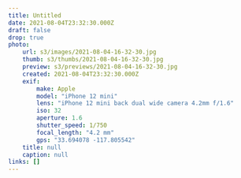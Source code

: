 ```yaml
---
title: Untitled
date: 2021-08-04T23:32:30.000Z
draft: false
drop: true
photo:
    url: s3/images/2021-08-04-16-32-30.jpg
    thumb: s3/thumbs/2021-08-04-16-32-30.jpg
    preview: s3/previews/2021-08-04-16-32-30.jpg
    created: 2021-08-04T23:32:30.000Z
    exif:
        make: Apple
        model: "iPhone 12 mini"
        lens: "iPhone 12 mini back dual wide camera 4.2mm f/1.6"
        iso: 32
        aperture: 1.6
        shutter_speed: 1/750
        focal_length: "4.2 mm"
        gps: "33.694078 -117.805542"
    title: null
    caption: null
links: []
---
```

